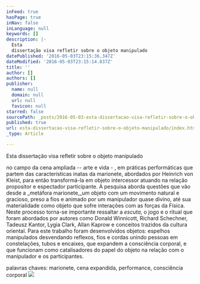 ```yaml
---
inFeed: true
hasPage: true
inNav: false
inLanguage: null
keywords: []
description: |-
  Esta
  dissertação visa refletir sobre o objeto manipulado
datePublished: '2016-05-03T23:15:36.347Z'
dateModified: '2016-05-03T23:15:14.837Z'
title: ''
author: []
authors: []
publisher:
  name: null
  domain: null
  url: null
  favicon: null
starred: false
sourcePath: _posts/2016-05-03-esta-dissertacao-visa-refletir-sobre-o-objeto-manipulado.md
published: true
url: esta-dissertacao-visa-refletir-sobre-o-objeto-manipulado/index.html
_type: Article

---
```

Esta
dissertação visa refletir sobre o objeto manipulado

no campo da cena ampliada -- arte e vida - , em práticas performáticas que partem das características inatas da marionete, abordados por Heinrich von Kleist, para então transformá-la em objeto intercessor atuando na relação propositor e espectador participante. A pesquisa aborda questões que vão desde a _metáfora marionete,_um objeto com um movimento natural e gracioso, preso a fios e animado por um manipulador quase divino, até sua materialidade como objeto que sofre interações com as forças da Física. Neste processo torna-se importante ressaltar a _escuta_, o jogo e o ritual que foram abordados por autores como Donald Winnicott, Richard Schechner, Tadeusz Kantor, Lygia Clark, Allan Kaprow e conceitos trazidos da cultura oriental. Para este trabalho foram desenvolvidos objetos: espelhos manipulados desvendando reflexos, fios e cordas unindo pessoas em constelações, tubos e encaixes, que expandem a consciência corporal, e que funcionam como catalisadores do papel do objeto na relação com o manipulador e os participantes.

palavras chaves: marionete, cena expandida, performance, consciência corporal
![](https://the-grid-user-content.s3-us-west-2.amazonaws.com/546fe703-c0ef-4a3c-8164-3b75ddf1dfce.jpg)